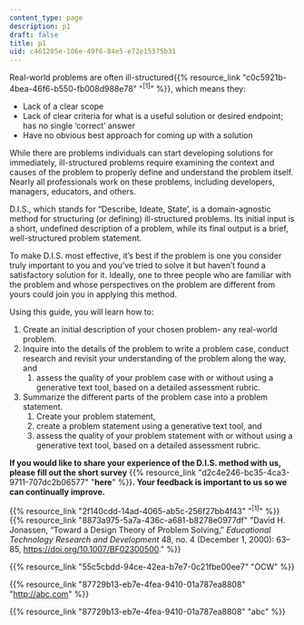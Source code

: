 ```yaml
---
content_type: page
description: p1
draft: false
title: p1
uid: c461205e-106e-49f6-84e5-e72e15375b31
---
```

Real-world problems are often ill-structured{{% resource_link "c0c5921b-4bea-46f6-b550-fb008d988e78" "<sup>\[1\]</sup>" %}}, which means they:

- Lack of a clear scope
- Lack of clear criteria for what is a useful solution or desired endpoint; has no single ‘correct’ answer
- Have no obvious best approach for coming up with a solution

While there are problems individuals can start developing solutions for immediately, ill-structured problems require examining the context and causes of the problem to properly define and understand the problem itself. Nearly all professionals work on these problems, including developers, managers, educators, and others.

D.I.S., which stands for “Describe, Ideate, State’, is a domain-agnostic method for structuring (or defining) ill-structured problems. Its initial input is a short, undefined description of a problem, while its final output is a brief, well-structured problem statement.

To make D.I.S. most effective, it’s best if the problem is one you consider truly important to you and you’ve tried to solve it but haven’t found a satisfactory solution for it. Ideally, one to three people who are familiar with the problem and whose perspectives on the problem are different from yours could join you in applying this method.

Using this guide, you will learn how to:

1. Create an initial description of your chosen problem- any real-world problem.
2. Inquire into the details of the problem to write a problem case, conduct research and revisit your understanding of the problem along the way, and
    1. assess the quality of your problem case with or without using a generative text tool, based on a detailed assessment rubric.
3. Summarize the different parts of the problem case into a problem statement.
    1. Create your problem statement,
    2. create a problem statement using a generative text tool, and
    3. assess the quality of your problem statement with or without using a generative text tool, based on a detailed assessment rubric.

**If you would like to share your experience of the D.I.S. method with us, please fill out the short survey** {{% resource_link "d2c4e246-bc35-4ca3-9711-707dc2b06577" "**here**" %}}**. Your feedback is important to us so we can continually improve.**

{{% resource_link "2f140cdd-14ad-4065-ab5c-256f27bb4f43" "<sup>\[1\]</sup>" %}} {{% resource_link "8873a975-5a7a-436c-a681-b8278e0977df" "David H. Jonassen, “Toward a Design Theory of Problem Solving,” *Educational Technology Research and Development* 48, no. 4 (December 1, 2000): 63–85, https://doi.org/10.1007/BF02300500." %}}

{{% resource_link "55c5cbdd-94ce-42ea-b7e7-0c21fbe00ee7" "OCW" %}}

{{% resource_link "87729b13-eb7e-4fea-9410-01a787ea8808" "http://abc.com" %}}

{{% resource_link "87729b13-eb7e-4fea-9410-01a787ea8808" "abc" %}}